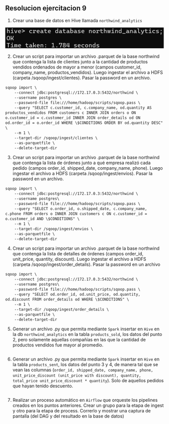## Resolucion ejercitacion 9

1. Crear una base de datos en Hive llamada `northwind_analytics`

![creacion base de datos](image.png)

2. Crear un script para importar un archivo .parquet de la base northwind que contenga la lista de clientes junto a la cantidad de productos vendidos ordenados de mayor a menor (campos customer_id, company_name, productos_vendidos). Luego ingestar el archivo a HDFS (carpeta /sqoop/ingest/clientes). Pasar la password en un archivo.

```
sqoop import \
    --connect jdbc:postgresql://172.17.0.3:5432/northwind \
    --username postgres \
    --password-file file:///home/hadoop/scripts/sqoop.pass \
    --query "SELECT c.customer_id, c.company_name, od.quantity AS productos_vendidos FROM customers c INNER JOIN orders o ON o.customer_id = c.customer_id INNER JOIN order_details od ON od.order_id = o.order_id WHERE \$CONDITIONS ORDER BY od.quantity DESC" \
    --m 1 \
    --target-dir /sqoop/ingest/clientes \
    --as-parquetfile \
    --delete-target-dir
```

3. Crear un script para importar un archivo .parquet de la base northwind que contenga la lista de órdenes junto a qué empresa realizó cada pedido (campos order_id, shipped_date, company_name, phone). Luego ingestar el archivo a HDFS (carpeta /sqoop/ingest/envíos). Pasar la password en un archivo.

```
sqoop import \
    --connect jdbc:postgresql://172.17.0.3:5432/northwind \
    --username postgres\
    --password-file file:///home/hadoop/scripts/sqoop.pass \
    --query "SELECT o.order_id, o.shipped_date, c.company_name, c.phone FROM orders o INNER JOIN customers c ON c.customer_id = o.customer_id AND \$CONDITIONS" \
    --m 1 \
    --target-dir /sqoop/ingest/envios \
    --as-parquetfile \
    --delete-target-dir
```

4. Crear un script para importar un archivo .parquet de la base northwind que contenga la lista de detalles de órdenes (campos order_id, unit_price, quantity, discount). Luego ingestar el archivo a HDFS (carpeta /sqoop/ingest/order_details). Pasar la password en un archivo

```
sqoop import \
    --connect jdbc:postgresql://172.17.0.3:5432/northwind \
    --username postgres\
    --password-file file:///home/hadoop/scripts/sqoop.pass \
    --query "SELECT od.order_id, od.unit_price, od.quantity, od.discount FROM order_details od WHERE \$CONDITIONS" \
    --m 1 \
    --target-dir /sqoop/ingest/order_details \
    --as-parquetfile \
    --delete-target-dir
```

5. Generar un archivo .py que permita mediante `Spark` insertar en `Hive` en la db `northwind_analytics` en la tabla `products_sold`, los datos del punto 2, pero solamente aquellas compañías en las que la cantidad de productos vendidos fue mayor al promedio.

```python
```

6. Generar un archivo .py que permita mediante `Spark` insertar en `Hive` en la tabla `products_sent`, los datos del punto 3 y 4, de manera tal que se vean las columnas (`order_id, shipped_date, company_name, phone, unit_price_discount (unit_price with discount), quantity, total_price unit_price_discount * quantity`). Solo de aquellos pedidos que hayan tenido descuento.

```python
```

7. Realizar un proceso automático en `Airflow` que orqueste los pipelines creados en los puntos anteriores. Crear un grupo para la etapa de ingest y otro para la etapa de process. Correrlo y mostrar una captura de pantalla (del DAG y del resultado en la base de datos)

```python
```